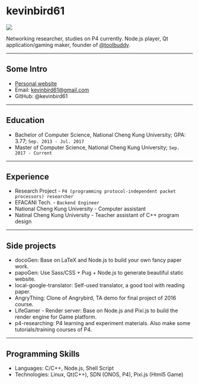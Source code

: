 # kevinbird61

![](https://i.imgur.com/rCBQYfw.jpg)

Networking researcher, studies on P4 currently. Node.js player, Qt application/gaming maker, founder of [@toolbuddy](https://github.com/toolbuddy).

---

## Some Intro
* [Personal website](https://kevinbird61.github.io/Intro/)
* Email: kevinbird61@gmail.com
* GitHub: @kevinbird61

---

## Education

* Bachelor of Computer Science, National Cheng Kung University; GPA: 3.77; `Sep. 2013 - Jul. 2017`
* Master of Computer Science, National Cheng Kung University; `Sep. 2017 - Current`

---

## Experience

* Research Project - `P4 (programming protocol-independent packet processors) researcher`
* EFACANI Tech. - `Backend Engineer`
* National Cheng Kung University - Computer assistant
* Natinal Cheng Kung University - Teacher assistant of C++ program design

---

## Side projects

* docoGen: Base on LaTeX and Node.js to build your own fancy paper work. 
* papoGen: Use Sass/CSS + Pug + Node.js to generate beautiful static website.
* local-google-translator:  Self-used translator, a good tool with reading paper.
* AngryThing: Clone of Angrybird, TA demo for final project of 2016 course. 
* LifeGamer - Render server: Base on Node.js and Pixi.js to build the render engine for Game platform.
* p4-researching: P4 learning and experiment materials.  Also make some tutorials/training courses of P4.

--- 

## Programming Skills

* Languages:  C/C++, Node.js, Shell Script
* Technologies:  Linux, Qt(C++), SDN (ONOS, P4), Pixi.js (Html5 Game)
